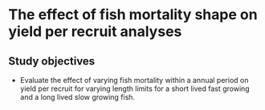 # The effect of fish mortality shape on yield per recruit analyses

## Study objectives

* Evaluate the effect of varying fish mortality within a annual period on yield per recruit for varying length limits for a short lived fast growing and a long lived slow growing fish.  

